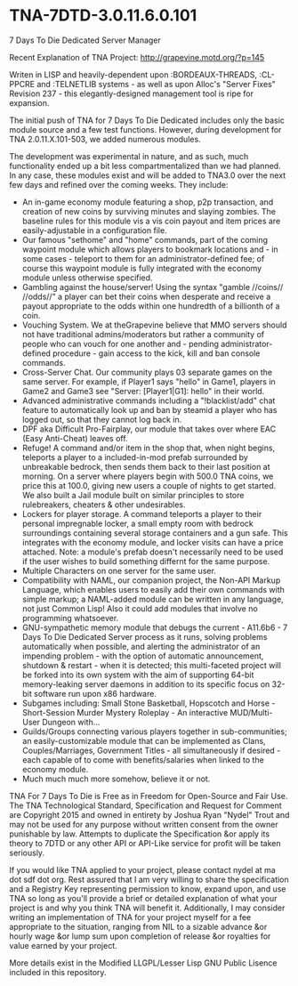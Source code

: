 # TNA-7DTD-3.0.11.6.0.101

7 Days To Die Dedicated Server Manager

Recent Explanation of TNA Project: http://grapevine.motd.org/?p=145

Writen in LISP and heavily-dependent upon :BORDEAUX-THREADS, :CL-PPCRE and :TELNETLIB systems - as well as upon Alloc's "Server Fixes" Revision 237 - this elegantly-designed management tool is ripe for expansion.

The initial push of TNA for 7 Days To Die Dedicated includes only the basic module source and a few test functions. However, during development for TNA 2.0.11.X.101-503, we added numerous modules.

The development was experimental in nature, and as such, much functionality ended up a bit less compartmentalized than we had planned. In any case, these modules exist and will be added to TNA3.0 over the next few days and refined over the coming weeks. They include:

- An in-game economy module featuring a shop, p2p transaction, and creation of new coins by surviving minutes and slaying zombies. The baseline rules for this module vis a vis coin payout and item prices are easily-adjustable in a configuration file.
- Our famous "sethome" and "home" commands, part of the coming waypoint module which allows players to bookmark locations and - in some cases - teleport to them for an administrator-defined fee; of course this waypoint module is fully integrated with the economy module unless otherwise specified.
- Gambling against the house/server! Using the syntax "gamble //coins// //odds//" a player can bet their coins when desperate and receive a payout appropriate to the odds within one hundredth of a billionth of a coin.
- Vouching System. We at theGrapevine believe that MMO servers should not have traditional admins/moderators but rather a community of people who can vouch for one another and - pending administrator-defined procedure - gain access to the kick, kill and ban console commands.
- Cross-Server Chat. Our community plays 03 separate games on the same server. For example, if Player1 says "hello" in Game1, players in Game2 and Game3 see "Server: [Player1|G1]: hello" in their world.
- Advanced administrative commands including a "!blacklist/add" chat feature to automatically look up and ban by steamid a player who has logged out, so that they cannot log back in.
- DPF aka Difficult Pro-Fairplay, our module that takes over where EAC (Easy Anti-Cheat) leaves off.
- Refuge! A command and/or item in the shop that, when night begins, teleports a player to a included-in-mod prefab surrounded by unbreakable bedrock, then sends them back to their last position at morning. On a server where players begin with 500.0 TNA coins, we price this at 100.0, giving new users a couple of nights to get started. We also built a Jail module built on similar principles to store rulebreakers, cheaters & other undesirables.
- Lockers for player storage. A command teleports a player to their personal impregnable locker, a small empty room with bedrock surroundings containing several storage containers and a gun safe. This integrates with the economy module, and locker visits can have a price attached. Note: a module's prefab doesn't necessarily need to be used if the user wishes to build something differnt for the same purpose.
- Multiple Characters on one server for the same user.
- Compatibility with NAML, our companion project, the Non-API Markup Language, which enables users to easily add their own commands with simple markup; a NAML-added module can be written in any language, not just Common Lisp! Also it could add modules that involve no programming whatsoever.
- GNU-sympathetic memory module that debugs the current - A11.6b6 - 7 Days To Die Dedicated Server process as it runs, solving problems automatically when possible, and alerting the administrator of an impending problem - with the option of automatic announcement, shutdown & restart - when it is detected; this multi-faceted project will be forked into its own system with the aim of supporting 64-bit memory-leaking server daemons in addition to its specific focus on 32-bit software run upon x86 hardware.
- Subgames including: Small Stone Basketball, Hopscotch and Horse - Short-Session Murder Mystery Roleplay - An interactive MUD/Multi-User Dungeon with...
- Guilds/Groups connecting various players together in sub-communities; an easily-customizable module that can be implemented as Clans, Couples/Marriages, Government Titles - all simultaneously if desired - each capable of to come with benefits/salaries when linked to the economy module.
- Much much much more somehow, believe it or not.

TNA For 7 Days To Die is Free as in Freedom for Open-Source and Fair Use. The TNA Technological Standard, Specification and Request for Comment are Copyright 2015 and owned in entirety by Joshua Ryan "Nydel" Trout and may not be used for any purpose without written consent from the owner punishable by law. Attempts to duplicate the Specification &or apply its theory to 7DTD or any other API or API-Like service for profit will be taken seriously.

If you would like TNA applied to your project, please contact nydel at ma dot sdf dot org. Rest assured that I am very willing to share the specification and a Registry Key representing permission to know, expand upon, and use TNA so long as you'll provide a brief or detailed explanation of what your project is and why you think TNA will benefit it. Additionally, I may consider writing an implementation of TNA for your project myself for a fee appropriate to the situation, ranging from NIL to a sizable advance &or hourly wage &or lump sum upon completion of release &or royalties for value earned by your project.

More details exist in the Modified LLGPL/Lesser Lisp GNU Public Lisence included in this repository.
